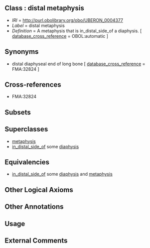 
## Class : distal metaphysis

 * *IRI* = http://purl.obolibrary.org/obo/UBERON_0004377
 * *Label* = distal metaphysis
 * *Definition* = A metaphysis that is in_distal_side_of a diaphysis. [ [database_cross_reference](../../ef/oboInOwl#hasDbXref.md) = OBOL:automatic ]

## Synonyms

 * distal diaphyseal end of long bone [ [database_cross_reference](../../ef/oboInOwl#hasDbXref.md) = FMA:32824 ]

## Cross-references

 * FMA:32824

## Subsets


## Superclasses

 * [metaphysis](../../UBERON/38/UBERON_0001438.md)
 * [in_distal_side_of](../../BSPO/25/BSPO_0000125.md) some [diaphysis](../../UBERON/69/UBERON_0004769.md)

## Equivalencies

 * [in_distal_side_of](../../BSPO/25/BSPO_0000125.md) some [diaphysis](../../UBERON/69/UBERON_0004769.md) and [metaphysis](../../UBERON/38/UBERON_0001438.md)

## Other Logical Axioms


## Other Annotations


## Usage


## External Comments

